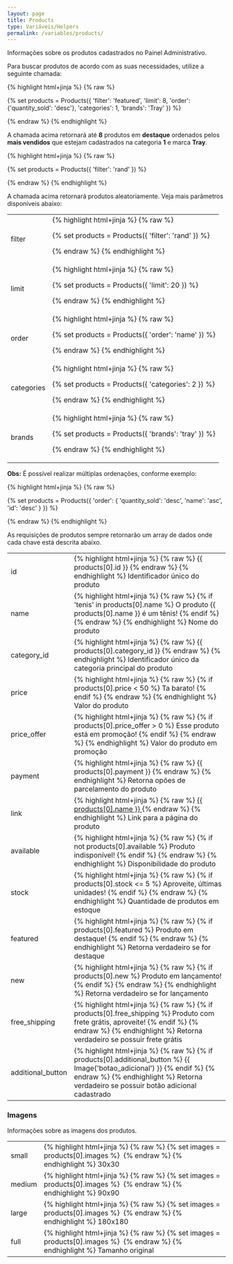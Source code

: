 ```yaml
---
layout: page
title: Products
type: Variáveis/Helpers
permalink: /variables/products/
---
```


Informações sobre os produtos cadastrados no Painel Administrativo.

Para buscar produtos de acordo com as suas necessidades, utilize a seguinte chamada:

{% highlight html+jinja %}
{% raw %}

{% set products = Products({
    'filter': 'featured',
    'limit': 8,
    'order': {'quantity_sold': 'desc'},
    'categories': 1,
    'brands': 'Tray'
}) %}

{% endraw %}
{% endhighlight %}

A chamada acima retornará até **8** produtos em **destaque** ordenados pelos **mais vendidos** que estejam cadastrados na categoria **1** e marca **Tray**.

{% highlight html+jinja %}
{% raw %}

{% set products = Products({
    'filter': 'rand'
}) %}

{% endraw %}
{% endhighlight %}

A chamada acima retornará produtos aleatoriamente. Veja mais parâmetros disponíveis abaixo:

<table>
    <tbody>
        <tr>
            <td>filter</td>
            <td>
{% highlight html+jinja %}
{% raw %}

{% set products = Products({
    'filter': 'rand'
}) %}

{% endraw %}
{% endhighlight %}
            </td>
        </tr>
        <tr>
            <td>limit</td>
            <td>
{% highlight html+jinja %}
{% raw %}

{% set products = Products({
    'limit': 20
}) %}

{% endraw %}
{% endhighlight %}
            </td>
        </tr>
        <tr>
            <td>order</td>
            <td>
{% highlight html+jinja %}
{% raw %}

{% set products = Products({
    'order': 'name'
}) %}

{% endraw %}
{% endhighlight %}
            </td>
        </tr>
        <tr>
            <td>categories</td>
            <td>
{% highlight html+jinja %}
{% raw %}

{% set products = Products({
    'categories': 2
}) %}

{% endraw %}
{% endhighlight %}
            </td>
        </tr>
        <tr>
            <td>brands</td>
            <td>
{% highlight html+jinja %}
{% raw %}

{% set products = Products({
    'brands': 'tray'
}) %}

{% endraw %}
{% endhighlight %}
            </td>
        </tr>
    </tbody>
</table>

**Obs:** É possível realizar múltiplas ordenações, conforme exemplo:

{% highlight html+jinja %}
{% raw %}

{% set products = Products({
    'order': {
        'quantity_sold': 'desc',
        'name': 'asc',
        'id': 'desc'
    }
}) %}

{% endraw %}
{% endhighlight %}

As requisições de produtos sempre retornarão um array de dados onde cada chave está descrita abaixo.

<table>
    <tr>
        <td>id</td>
        <td>
            {% highlight html+jinja %}
            {% raw %}
            {{ products[0].id }}
            {% endraw %}
            {% endhighlight %}
            Identificador único do produto
        </td>
    </tr>
    <tr>
        <td>name</td>
        <td>
            {% highlight html+jinja %}
            {% raw %}
{% if 'tenis' in products[0].name %}
    O produto {{ products[0].name }} é um tênis!
{% endif %}
            {% endraw %}
            {% endhighlight %}
            Nome do produto
        </td>
    </tr>
    <tr>
        <td>category_id</td>
        <td>
            {% highlight html+jinja %}
            {% raw %}
            {{ products[0].category_id }}
            {% endraw %}
            {% endhighlight %}
            Identificador único da categoria principal do produto
        </td>
    </tr>
    <tr>
        <td>price</td>
        <td>
            {% highlight html+jinja %}
            {% raw %}
{% if products[0].price < 50 %}
    Ta barato!
{% endif %}
            {% endraw %}
            {% endhighlight %}
            Valor do produto
        </td>
    </tr>
    <tr>
        <td>price_offer</td>
        <td>
            {% highlight html+jinja %}
            {% raw %}
{% if products[0].price_offer > 0 %}
    Esse produto está em promoção!
{% endif %}
            {% endraw %}
            {% endhighlight %}
            Valor do produto em promoção
        </td>
    </tr>
    <tr>
        <td>payment</td>
        <td>
            {% highlight html+jinja %}
            {% raw %}
{{ products[0].payment }}
            {% endraw %}
            {% endhighlight %}
            Retorna opões de parcelamento do produto
        </td>
    </tr>
    <tr>
        <td>link</td>
        <td>
            {% highlight html+jinja %}
            {% raw %}
<a href="{{ products[0].link }}"> 
    {{ products[0].name }} 
</a>
            {% endraw %}
            {% endhighlight %}
            Link para a página do produto
        </td>
    </tr>
    <tr>
        <td>available</td>
        <td>
            {% highlight html+jinja %}
            {% raw %}
{% if not products[0].available %}
    Produto indisponível!
{% endif %}
            {% endraw %}
            {% endhighlight %}
            Disponibilidade do produto
        </td>
    </tr>
    <tr>
        <td>stock</td>
        <td>
            {% highlight html+jinja %}
            {% raw %}
{% if products[0].stock <= 5 %}
    Aproveite, últimas unidades!
{% endif %}
            {% endraw %}
            {% endhighlight %}
            Quantidade de produtos em estoque
        </td>
    </tr>
    <tr>
        <td>featured</td>
        <td>
            {% highlight html+jinja %}
            {% raw %}
{% if products[0].featured %}
    Produto em destaque!
{% endif %}
            {% endraw %}
            {% endhighlight %}
            Retorna verdadeiro se for destaque
        </td>
    </tr>
    <tr>
        <td>new</td>
        <td>
            {% highlight html+jinja %}
            {% raw %}
{% if products[0].new %}
    Produto em lançamento!
{% endif %}
            {% endraw %}
            {% endhighlight %}
            Retorna verdadeiro se for lançamento
        </td>
    </tr>
    <tr>
        <td>free_shipping</td>
        <td>
            {% highlight html+jinja %}
            {% raw %}
{% if products[0].free_shipping %}
    Produto com frete grátis, aproveite!
{% endif %}
            {% endraw %}
            {% endhighlight %}
            Retorna verdadeiro se possuir frete grátis
        </td>
    </tr>
    <tr>
        <td>additional_button</td>
        <td>
            {% highlight html+jinja %}
            {% raw %}
{% if products[0].additional_button %}
    {{ Image('botao_adicional') }}
{% endif %}
            {% endraw %}
            {% endhighlight %}
            Retorna verdadeiro se possuir botão adicional cadastrado
        </td>
    </tr>
</table>

### Imagens

Informações sobre as imagens dos produtos.

<table>
    <tr>
        <td>small</td>
        <td>
            {% highlight html+jinja %}
            {% raw %}
{% set images = products[0].images %}
<img src="{{ images[0].small }}" alt="">
            {% endraw %}
            {% endhighlight %}
            30x30
        </td>
    </tr>
    <tr>
        <td>medium</td>
        <td>
            {% highlight html+jinja %}
            {% raw %}
{% set images = products[0].images %}
<img src="{{ images[0].medium }}" alt="">
            {% endraw %}
            {% endhighlight %}
            90x90
        </td>
    </tr>
    <tr>
        <td>large</td>
        <td>
            {% highlight html+jinja %}
            {% raw %}
{% set images = products[0].images %}
<img src="{{ images[0].large }}" alt="">
            {% endraw %}
            {% endhighlight %}
            180x180
        </td>
    </tr>
    <tr>
        <td>full</td>
        <td>
            {% highlight html+jinja %}
            {% raw %}
{% set images = products[0].images %}
<img src="{{ images[0].full }}" alt="">
            {% endraw %}
            {% endhighlight %}
            Tamanho original
        </td>
    </tr>
</table>